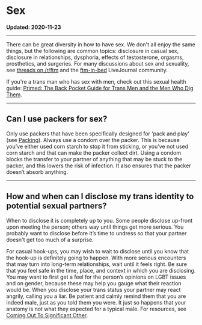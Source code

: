 # Sex
**Updated: 2020-11-23**

***
There can be great diversity in how to have sex.  We don't all enjoy the same things, but the following are common topics: disclosure in casual sex, disclosure in relationships, dysphoria, effects of testosterone, orgasms, prosthetics, and surgeries. For many discussions about sex and sexuality, see [threads on /r/ftm](http://www.reddit.com/r/ftm/search?q=sex&amp;restrict_sr=on&amp;sort=relevance&amp;t=all) and the [ftm-in-bed](http://ftm-in-bed.livejournal.com) LiveJournal community.

If you're a trans man who has sex with men, check out this sexual health guide: [Primed: The Back Pocket Guide for Trans Men and the Men Who Dig Them](http://www.rainbowhealthontario.ca/resources/primed-the-back-pocket-guide-for-trans-men-and-the-men-who-dig-them/).

***
## Can I use packers for sex?

Only use packers that have been specifically designed for ‘pack and play’ (see [Packing](w/ftm/index#wiki_packing)). Always use a condom over the packer. This is because you’ve either used corn starch to stop it from sticking, or you’ve not used corn starch and that can make the packer collect dirt. Using a condom blocks the transfer to your partner of anything that may be stuck to the packer, and this lowers the risk of infection. It also ensures that the packer doesn’t absorb anything.

***
## How and when can I disclose my trans identity to potential sexual partners?

When to disclose it is completely up to you. Some people disclose up-front upon meeting the person; others way until things get more serious. You probably want to disclose before it’s time to undress so that your partner doesn't get too much of a surprise. 

For casual hook-ups, you may wish to wait to disclose until you know that the hook-up is definitely going to happen. With more serious encounters that may turn into long-term relationships, wait until it feels right. Be sure that you feel safe in the time, place, and context in which you are disclosing. You may want to first get a feel for the person’s opinions on LGBT issues and on gender, because these may help you gauge what their reaction would be. When you disclose your trans status your partner may react angrily, calling you a liar. Be patient and calmly remind them that you are indeed male, just as you told them you were. It just so happens that your anatomy is not what they expected for a typical male. For resources, see [Coming Out To Significant Other](w/ftm/index#wiki_to_significant_other).